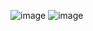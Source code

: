 ![image](https://github.com/user-attachments/assets/5633828d-981e-4d48-b4c5-ed1441ffb03b)
![image](https://github.com/user-attachments/assets/c7946543-b417-4ec3-b360-2bfa7c03cba7)

